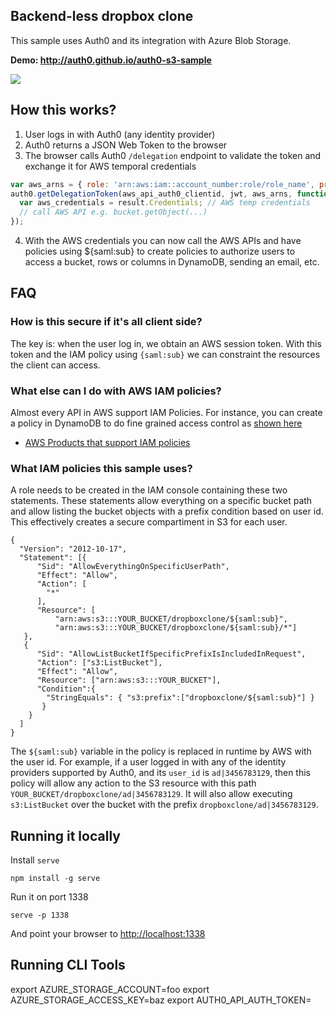 ## Backend-less dropbox clone

This sample uses Auth0 and its integration with Azure Blob Storage.

**Demo: <http://auth0.github.io/auth0-s3-sample>**

![](https://cloudup.com/cSwYBXbHdfc+)

## How this works?

1. User logs in with Auth0 (any identity provider)
2. Auth0 returns a JSON Web Token to the browser
3. The browser calls Auth0 `/delegation` endpoint to validate the token and exchange it for AWS temporal credentials
  
  ```js  
  var aws_arns = { role: 'arn:aws:iam::account_number:role/role_name', principal: 'arn:aws:iam::account_number:saml-provider/provider_name' };
  auth0.getDelegationToken(aws_api_auth0_clientid, jwt, aws_arns, function(err, result) {
    var aws_credentials = result.Credentials; // AWS temp credentials
    // call AWS API e.g. bucket.getObject(...)
  });
  ```
  
4. With the AWS credentials you can now call the AWS APIs and have policies using ${saml:sub} to create policies to authorize users to access a bucket, rows or columns in DynamoDB, sending an email, etc.

## FAQ

### How is this secure if it's all client side?

The key is: when the user log in, we obtain an AWS session token. With this token and the IAM policy using `{saml:sub}` we can constraint the resources the client can access.

### What else can I do with AWS IAM policies?

Almost every API in AWS support IAM Policies. For instance, you can create a policy in DynamoDB to do fine grained access control as [shown here](http://docs.aws.amazon.com/amazondynamodb/latest/developerguide/FGAC_DDB.html)

* [AWS Products that support IAM policies](http://docs.aws.amazon.com/IAM/latest/UserGuide/Using_SpecificProducts.html)

### What IAM policies this sample uses?

A role needs to be created in the IAM console containing these two statements. These statements allow everything on a specific bucket path and allow listing the bucket objects with a prefix condition based on user id. This effectively creates a secure compartiment in S3 for each user.

```
{
  "Version": "2012-10-17",
  "Statement": [{
      "Sid": "AllowEverythingOnSpecificUserPath",
      "Effect": "Allow",
      "Action": [
        "*"
      ],
      "Resource": [ 
          "arn:aws:s3:::YOUR_BUCKET/dropboxclone/${saml:sub}",
          "arn:aws:s3:::YOUR_BUCKET/dropboxclone/${saml:sub}/*"]
   },
   {
      "Sid": "AllowListBucketIfSpecificPrefixIsIncludedInRequest",
      "Action": ["s3:ListBucket"],
      "Effect": "Allow",
      "Resource": ["arn:aws:s3:::YOUR_BUCKET"],
      "Condition":{ 
        "StringEquals": { "s3:prefix":["dropboxclone/${saml:sub}"] }
       }
    }
  ]
}
```

The `${saml:sub}` variable in the policy is replaced in runtime by AWS with the user id. For example, if a user logged in with any of the identity providers supported by Auth0, and its `user_id` is `ad|3456783129`, then this policy will allow any action to the S3 resource with this path `YOUR_BUCKET/dropboxclone/ad|3456783129`. It will also allow executing `s3:ListBucket` over the bucket with the prefix `dropboxclone/ad|3456783129`.

## Running it locally

Install `serve` 
    
    npm install -g serve

Run it on port 1338

    serve -p 1338

And point your browser to <http://localhost:1338>

## Running CLI Tools

export AZURE_STORAGE_ACCOUNT=foo
export AZURE_STORAGE_ACCESS_KEY=baz
export AUTH0_API_AUTH_TOKEN=
